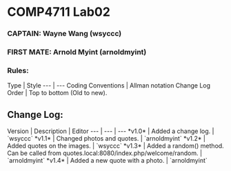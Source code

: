<h1>COMP4711 Lab02</h1>
<h3>CAPTAIN: Wayne Wang (wsyccc)</h3>
<h3>FIRST MATE: Arnold Myint (arnoldmyint)</h3>

<h3>Rules: </h3>
Type | Style
--- | --- 
Coding Conventions | Allman notation
Change Log Order | Top to bottom (Old to new).


<h2>Change Log: </h2>
Version | Description  | Editor
--- | --- | ---
*v1.0* | Added a change log. | `wsyccc`
*v1.1* | Changed photos and quotes. | `arnoldmyint`
*v1.2* | Added quotes on the images. | `wsyccc`
*v1.3* | Added a random() method. Can be called from quotes.local:8080/index.php/welcome/random. | `arnoldmyint`
*v1.4* | Added a new quote with a photo. | `arnoldmyint`



